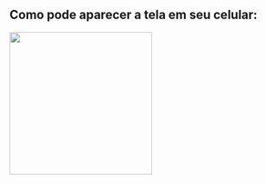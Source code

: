 ## Como pode aparecer a tela em seu celular:
 <img src="https://github.com/EnzoCostaPaz/Projeto_AppParque_de_Diversoes/assets/133404019/da8e66bc-d45c-49c2-b767-a855ef9de336" width="250" />
 <br><br>
  

